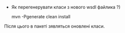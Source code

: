 * Як перегенерувати класи з нового wsdl файлика ?)

	mvn -Pgenerate clean install
	
Після цього в пакеті зявляться оновлені класи.